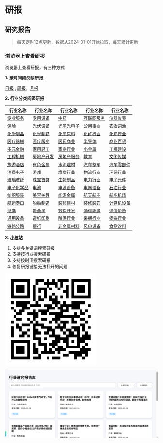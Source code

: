 # 研报

## 研究报告
>每天定时12点更新，数据从2024-01-01开始拉取，每天累计更新

### 浏览器上查看研报

浏览器上查看研报，有三种方式

**1. 按时间段阅读研报**

[日报](eastmoney/today.md) , [周报](eastmoney/week.md)，[月报](eastmoney/month.md) 


**2. 行业分类阅读研报**

| 行业名称                                                                        | 行业名称                                                                        | 行业名称                                                                        | 行业名称                                                                        | 行业名称                                                                        |
| ----------------------------------------------------------------------------- | ----------------------------------------------------------------------------- | ----------------------------------------------------------------------------- | ----------------------------------------------------------------------------- | ----------------------------------------------------------------------------- |
| [专业服务](https://github.com/manymore13/report/blob/main/eastmoney/专业服务.csv)   | [专用设备](https://github.com/manymore13/report/blob/main/eastmoney/专用设备.csv)   | [中药](https://github.com/manymore13/report/blob/main/eastmoney/中药.csv)       | [互联网服务](https://github.com/manymore13/report/blob/main/eastmoney/互联网服务.csv) | [仪器仪表](https://github.com/manymore13/report/blob/main/eastmoney/仪器仪表.csv)   |
| [保险](https://github.com/manymore13/report/blob/main/eastmoney/保险.csv)       | [光伏设备](https://github.com/manymore13/report/blob/main/eastmoney/光伏设备.csv)   | [光学光电子](https://github.com/manymore13/report/blob/main/eastmoney/光学光电子.csv) | [公用事业](https://github.com/manymore13/report/blob/main/eastmoney/公用事业.csv)   | [农牧饲渔](https://github.com/manymore13/report/blob/main/eastmoney/农牧饲渔.csv)   |
| [化学制品](https://github.com/manymore13/report/blob/main/eastmoney/化学制品.csv)   | [化学制药](https://github.com/manymore13/report/blob/main/eastmoney/化学制药.csv)   | [化学原料](https://github.com/manymore13/report/blob/main/eastmoney/化学原料.csv)   | [化纤行业](https://github.com/manymore13/report/blob/main/eastmoney/化纤行业.csv)   | [化肥行业](https://github.com/manymore13/report/blob/main/eastmoney/化肥行业.csv)   |
| [医疗器械](https://github.com/manymore13/report/blob/main/eastmoney/医疗器械.csv)   | [医疗服务](https://github.com/manymore13/report/blob/main/eastmoney/医疗服务.csv)   | [医药商业](https://github.com/manymore13/report/blob/main/eastmoney/医药商业.csv)   | [半导体](https://github.com/manymore13/report/blob/main/eastmoney/半导体.csv)     | [商业百货](https://github.com/manymore13/report/blob/main/eastmoney/商业百货.csv)   |
| [多元金融](https://github.com/manymore13/report/blob/main/eastmoney/多元金融.csv)   | [家用轻工](https://github.com/manymore13/report/blob/main/eastmoney/家用轻工.csv)   | [家电行业](https://github.com/manymore13/report/blob/main/eastmoney/家电行业.csv)   | [小金属](https://github.com/manymore13/report/blob/main/eastmoney/小金属.csv)     | [工程建设](https://github.com/manymore13/report/blob/main/eastmoney/工程建设.csv)   |
| [工程机械](https://github.com/manymore13/report/blob/main/eastmoney/工程机械.csv)   | [房地产开发](https://github.com/manymore13/report/blob/main/eastmoney/房地产开发.csv) | [房地产服务](https://github.com/manymore13/report/blob/main/eastmoney/房地产服务.csv) | [教育](https://github.com/manymore13/report/blob/main/eastmoney/教育.csv)       | [文化传媒](https://github.com/manymore13/report/blob/main/eastmoney/文化传媒.csv)   |
| [旅游酒店](https://github.com/manymore13/report/blob/main/eastmoney/旅游酒店.csv)   | [有色金属](https://github.com/manymore13/report/blob/main/eastmoney/有色金属.csv)   | [水泥建材](https://github.com/manymore13/report/blob/main/eastmoney/水泥建材.csv)   | [汽车整车](https://github.com/manymore13/report/blob/main/eastmoney/汽车整车.csv)   | [汽车零部件](https://github.com/manymore13/report/blob/main/eastmoney/汽车零部件.csv) |
| [消费电子](https://github.com/manymore13/report/blob/main/eastmoney/消费电子.csv)   | [游戏](https://github.com/manymore13/report/blob/main/eastmoney/游戏.csv)       | [煤炭行业](https://github.com/manymore13/report/blob/main/eastmoney/煤炭行业.csv)   | [物流行业](https://github.com/manymore13/report/blob/main/eastmoney/物流行业.csv)   | [环保行业](https://github.com/manymore13/report/blob/main/eastmoney/环保行业.csv)   |
| [玻璃玻纤](https://github.com/manymore13/report/blob/main/eastmoney/玻璃玻纤.csv)   | [珠宝首饰](https://github.com/manymore13/report/blob/main/eastmoney/珠宝首饰.csv)   | [生物制品](https://github.com/manymore13/report/blob/main/eastmoney/生物制品.csv)   | [电力行业](https://github.com/manymore13/report/blob/main/eastmoney/电力行业.csv)   | [电子元件](https://github.com/manymore13/report/blob/main/eastmoney/电子元件.csv)   |
| [电子化学品](https://github.com/manymore13/report/blob/main/eastmoney/电子化学品.csv) | [电池](https://github.com/manymore13/report/blob/main/eastmoney/电池.csv)       | [电源设备](https://github.com/manymore13/report/blob/main/eastmoney/电源设备.csv)   | [电网设备](https://github.com/manymore13/report/blob/main/eastmoney/电网设备.csv)   | [石油行业](https://github.com/manymore13/report/blob/main/eastmoney/石油行业.csv)   |
| [纺织服装](https://github.com/manymore13/report/blob/main/eastmoney/纺织服装.csv)   | [美容护理](https://github.com/manymore13/report/blob/main/eastmoney/美容护理.csv)   | [能源金属](https://github.com/manymore13/report/blob/main/eastmoney/能源金属.csv)   | [航天航空](https://github.com/manymore13/report/blob/main/eastmoney/航天航空.csv)   | [航空机场](https://github.com/manymore13/report/blob/main/eastmoney/航空机场.csv)   |
| [航运港口](https://github.com/manymore13/report/blob/main/eastmoney/航运港口.csv)   | [船舶制造](https://github.com/manymore13/report/blob/main/eastmoney/船舶制造.csv)   | [装修建材](https://github.com/manymore13/report/blob/main/eastmoney/装修建材.csv)   | [装修装饰](https://github.com/manymore13/report/blob/main/eastmoney/装修装饰.csv)   | [计算机设备](https://github.com/manymore13/report/blob/main/eastmoney/计算机设备.csv) |
| [证券](https://github.com/manymore13/report/blob/main/eastmoney/证券.csv)       | [贵金属](https://github.com/manymore13/report/blob/main/eastmoney/贵金属.csv)     | [软件开发](https://github.com/manymore13/report/blob/main/eastmoney/软件开发.csv)   | [通信服务](https://github.com/manymore13/report/blob/main/eastmoney/通信服务.csv)   | [通信设备](https://github.com/manymore13/report/blob/main/eastmoney/通信设备.csv)   |
| [通用设备](https://github.com/manymore13/report/blob/main/eastmoney/通用设备.csv)   | [造纸印刷](https://github.com/manymore13/report/blob/main/eastmoney/造纸印刷.csv)   | [酿酒行业](https://github.com/manymore13/report/blob/main/eastmoney/酿酒行业.csv)   | [采掘行业](https://github.com/manymore13/report/blob/main/eastmoney/采掘行业.csv)   | [钢铁行业](https://github.com/manymore13/report/blob/main/eastmoney/钢铁行业.csv)   |
| [铁路公路](https://github.com/manymore13/report/blob/main/eastmoney/铁路公路.csv)   | [银行](https://github.com/manymore13/report/blob/main/eastmoney/银行.csv)       | [非金属材料](https://github.com/manymore13/report/blob/main/eastmoney/非金属材料.csv) | [风电设备](https://github.com/manymore13/report/blob/main/eastmoney/风电设备.csv)   | [食品饮料](https://github.com/manymore13/report/blob/main/eastmoney/食品饮料.csv)   |


**3. [小破站](https://manymore13.github.io/report/)**
1. 支持多关键词搜索研报
2. 支持按行业搜索研报
3. 支持按时间搜索研报
4. 修复研报链接无法打开的问题

![img](./xpz_qr.png)

![img](./preview.png)


